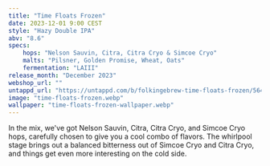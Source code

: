 ```yaml
---
title: "Time Floats Frozen"
date: 2023-12-01 9:00 CEST
style: "Hazy Double IPA"
abv: "8.6"
specs:
    hops: "Nelson Sauvin, Citra, Citra Cryo & Simcoe Cryo"
    malts: "Pilsner, Golden Promise, Wheat, Oats"
    fermentation: "LAIII"
release_month: "December 2023"
webshop_url: ""
untappd_url: "https://untappd.com/b/folkingebrew-time-floats-frozen/5641913"
image: "time-floats-frozen.webp"
wallpaper: "time-floats-frozen-wallpaper.webp"
---
```


In the mix, we've got Nelson Sauvin, Citra, Citra Cryo, and Simcoe Cryo hops, carefully chosen to give you a cool combo of flavors. The whirlpool stage brings out a balanced bitterness out of Simcoe Cryo and Citra Cryo, and things get even more interesting on the cold side.